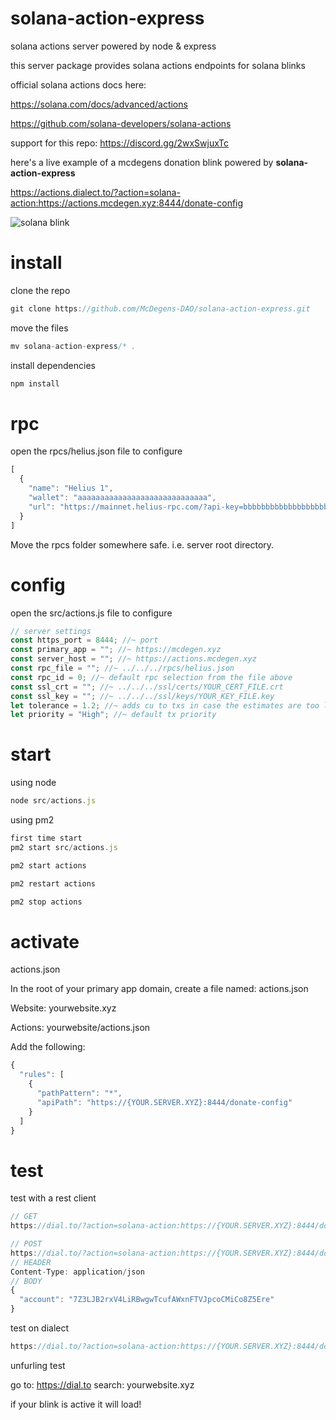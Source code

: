 # solana-action-express
solana actions server powered by node & express

this server package provides solana actions endpoints for solana blinks

official solana actions docs here: 

https://solana.com/docs/advanced/actions

https://github.com/solana-developers/solana-actions

support for this repo: https://discord.gg/2wxSwjuxTc

here's a live example of a mcdegens donation blink powered by **solana-action-express**

https://actions.dialect.to/?action=solana-action:https://actions.mcdegen.xyz:8444/donate-config

![solana blink](https://github.com/McDegens-DAO/solana-action-express/blob/main/blink.png)

# install
clone the repo
```javascript
git clone https://github.com/McDegens-DAO/solana-action-express.git
```
move the files
```javascript
mv solana-action-express/* .
```
install dependencies
```javascript
npm install
```

# rpc
open the rpcs/helius.json file to configure
```javascript
[
  {
    "name": "Helius 1",
    "wallet": "aaaaaaaaaaaaaaaaaaaaaaaaaaaaa",
    "url": "https://mainnet.helius-rpc.com/?api-key=bbbbbbbbbbbbbbbbbbbbbbbbbb"
  }
]
```
Move the rpcs folder somewhere safe. i.e. server root directory.

# config
open the src/actions.js file to configure
```javascript
// server settings
const https_port = 8444; //~ port 
const primary_app = ""; //~ https://mcdegen.xyz
const server_host = ""; //~ https://actions.mcdegen.xyz
const rpc_file = ""; //~ ../../../rpcs/helius.json
const rpc_id = 0; //~ default rpc selection from the file above
const ssl_crt = ""; //~ ../../../ssl/certs/YOUR_CERT_FILE.crt
const ssl_key = ""; //~ ../../../ssl/keys/YOUR_KEY_FILE.key
let tolerance = 1.2; //~ adds cu to txs in case the estimates are too low
let priority = "High"; //~ default tx priority
```

# start
using node
```javascript
node src/actions.js
```
using pm2
```javascript
first time start
pm2 start src/actions.js
```
```javascript
pm2 start actions
```
```javascript
pm2 restart actions
```
```javascript
pm2 stop actions
```

# activate
actions.json

In the root of your primary app domain, create a file named: actions.json

Website: yourwebsite.xyz

Actions: yourwebsite/actions.json

Add the following:

```javascript
{
  "rules": [
    {
      "pathPattern": "*",
      "apiPath": "https://{YOUR.SERVER.XYZ}:8444/donate-config"
    }
  ]
}
```

# test
test with a rest client
```javascript
// GET
https://dial.to/?action=solana-action:https://{YOUR.SERVER.XYZ}:8444/donate-config
```
```javascript
// POST
https://dial.to/?action=solana-action:https://{YOUR.SERVER.XYZ}:8444/donate-build?amount=0.0001
// HEADER
Content-Type: application/json
// BODY
{
  "account": "7Z3LJB2rxV4LiRBwgwTcufAWxnFTVJpcoCMiCo8Z5Ere"
}
```

test on dialect
```javascript
https://dial.to/?action=solana-action:https://{YOUR.SERVER.XYZ}:8444/donate-config
```
unfurling test

go to: https://dial.to
search: yourwebsite.xyz

if your blink is active it will load!
